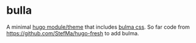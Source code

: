 # bulla

A minimal [hugo module/theme](https://gohugo.io/hugo-modules/) that includes [bulma css](https://bulma.io/). So far code from https://github.com/StefMa/hugo-fresh to add bulma.

